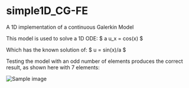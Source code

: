 # simple1D_CG-FE
A 1D implementation of a continuous Galerkin Model

This model is used to solve a 1D ODE:
  $ a u_x = cos(x) $
  
Which has the known solution of:
  $ u = sin(x)/a $

Testing the model with an odd number of elements produces the correct result, as shown here with 7 elements:

![Sample image](http://i.stack.imgur.com/Qo0ab.png)
